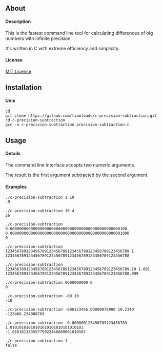 ## About

#### Description
This is the fastest command line tool for calculating differences of big numbers with infinite precision.

It's written in C with extreme efficiency and simplicity.

#### License
[MIT License](https://github.com/liamloads/c-precision-subtraction/blob/main/LICENSE)

## Installation

#### Unix
``` console
cd
git clone https://github.com/liamloads/c-precision-subtraction.git
cd c-precision-subtraction
gcc -o c-precision-subtraction precision-subtraction.c
```

## Usage

#### Details

The command line interface accepts two numeric arguments.

The result is the first argument subtracted by the second argument.

#### Examples

``` console
./c-precision-subtraction 1 10
-9

./c-precision-subtraction 30 4
26

./c-precision-subtraction 0.000000000000000000000000000000000000000000000000100 0.0000000000000000000000000000000000000000000000001000
0

./c-precision-subtraction 123456789123456789123456789123456789123456789123456789 1
123456789123456789123456789123456789123456789123456788

./c-precision-subtraction 123456789123456789123456789123456789123456789123456789.10 1.001
123456789123456789123456789123456789123456789123456788.099

./c-precision-subtraction 0000000000 0
0

./c-precision-subtraction -00 10
-10

./c-precision-subtraction -000123456.00000078900 10.2340
-123466.234000789

./c-precision-subtraction -0.000000123456789123456789 1.01010101010101010101010101010101
-1.01010113355779922446689001010101

./c-precision-subtraction 1 _
false
```
